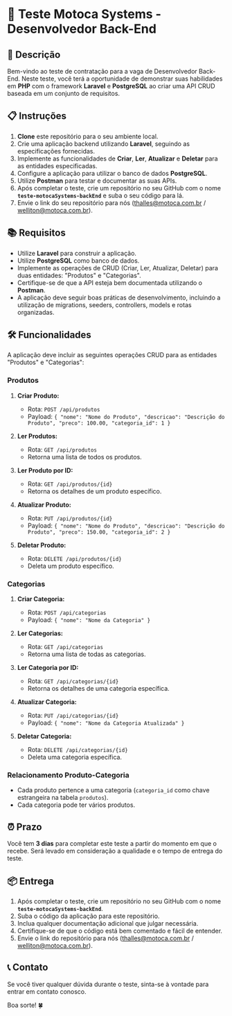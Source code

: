 # 📝 Teste Motoca Systems - Desenvolvedor Back-End

## 📄 Descrição

Bem-vindo ao teste de contratação para a vaga de Desenvolvedor Back-End. Neste teste, você terá a oportunidade de demonstrar suas habilidades em **PHP** com o framework **Laravel** e **PostgreSQL** ao criar uma API CRUD baseada em um conjunto de requisitos.

## 📋 Instruções

1. **Clone** este repositório para o seu ambiente local.
2. Crie uma aplicação backend utilizando **Laravel**, seguindo as especificações fornecidas.
3. Implemente as funcionalidades de **Criar**, **Ler**, **Atualizar** e **Deletar** para as entidades especificadas.
4. Configure a aplicação para utilizar o banco de dados **PostgreSQL**.
5. Utilize **Postman** para testar e documentar as suas APIs.
6. Após completar o teste, crie um repositório no seu GitHub com o nome **`teste-motocaSystems-backEnd`** e suba o seu código para lá.
7. Envie o link do seu repositório para nós (thalles@motoca.com.br / welliton@motoca.com.br).

## 📚 Requisitos

- Utilize **Laravel** para construir a aplicação.
- Utilize **PostgreSQL** como banco de dados.
- Implemente as operações de CRUD (Criar, Ler, Atualizar, Deletar) para duas entidades: "Produtos" e "Categorias".
- Certifique-se de que a API esteja bem documentada utilizando o **Postman**.
- A aplicação deve seguir boas práticas de desenvolvimento, incluindo a utilização de migrations, seeders, controllers, models e rotas organizadas.

## 🛠️ Funcionalidades

A aplicação deve incluir as seguintes operações CRUD para as entidades "Produtos" e "Categorias":

### Produtos

1. **Criar Produto:**
   - Rota: `POST /api/produtos`
   - Payload: `{ "nome": "Nome do Produto", "descricao": "Descrição do Produto", "preco": 100.00, "categoria_id": 1 }`
   
2. **Ler Produtos:**
   - Rota: `GET /api/produtos`
   - Retorna uma lista de todos os produtos.
   
3. **Ler Produto por ID:**
   - Rota: `GET /api/produtos/{id}`
   - Retorna os detalhes de um produto específico.
   
4. **Atualizar Produto:**
   - Rota: `PUT /api/produtos/{id}`
   - Payload: `{ "nome": "Nome do Produto", "descricao": "Descrição do Produto", "preco": 150.00, "categoria_id": 2 }`
   
5. **Deletar Produto:**
   - Rota: `DELETE /api/produtos/{id}`
   - Deleta um produto específico.

### Categorias

1. **Criar Categoria:**
   - Rota: `POST /api/categorias`
   - Payload: `{ "nome": "Nome da Categoria" }`
   
2. **Ler Categorias:**
   - Rota: `GET /api/categorias`
   - Retorna uma lista de todas as categorias.
   
3. **Ler Categoria por ID:**
   - Rota: `GET /api/categorias/{id}`
   - Retorna os detalhes de uma categoria específica.
   
4. **Atualizar Categoria:**
   - Rota: `PUT /api/categorias/{id}`
   - Payload: `{ "nome": "Nome da Categoria Atualizada" }`
   
5. **Deletar Categoria:**
   - Rota: `DELETE /api/categorias/{id}`
   - Deleta uma categoria específica.

### Relacionamento Produto-Categoria

- Cada produto pertence a uma categoria (`categoria_id` como chave estrangeira na tabela `produtos`).
- Cada categoria pode ter vários produtos.

## ⏰ Prazo

Você tem **3 dias** para completar este teste a partir do momento em que o recebe. Será levado em consideração a qualidade e o tempo de entrega do teste.

## 📦 Entrega

1. Após completar o teste, crie um repositório no seu GitHub com o nome **`teste-motocaSystems-backEnd`**.
2. Suba o código da aplicação para este repositório.
3. Inclua qualquer documentação adicional que julgar necessária.
4. Certifique-se de que o código está bem comentado e fácil de entender.
5. Envie o link do repositório para nós (thalles@motoca.com.br / welliton@motoca.com.br).

## 📞 Contato

Se você tiver qualquer dúvida durante o teste, sinta-se à vontade para entrar em contato conosco.

Boa sorte! 🍀
